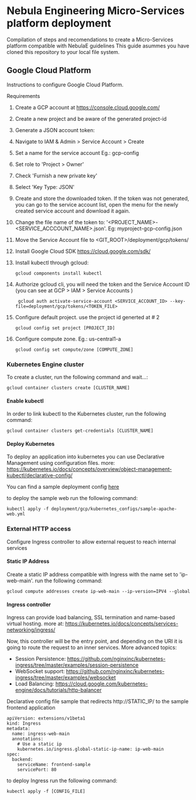 # Nebula Engineering Micro-Services platform deployment
Compilation of steps and recomendations to create a Micro-Services platform compatible with NebulaE guidelines
This guide asummes you have cloned this repository to your local file system.

## Google Cloud Platform
Instructions to configure Google Cloud Platform.

Requirements
1. Create a GCP account at https://console.cloud.google.com/
2. Create a new project and be aware of the generated project-id
3. Generate a JSON account token:
  1. Navigate to IAM & Admin > Service Account > Create
  2. Set a name for the service account Eg.: gcp-config
  3. Set role to 'Project > Owner'
  4. Check 'Furnish a new private key' 
  5. Select 'Key Type: JSON'
  6. Create and store the downloaded token.  If the token was not generated, you can go to the service account list, open the menu for the newly created service account and download it again.
  7. Change the file name of the token to: '<PROJECT_NAME>-<SERVICE_ACCCOUNT_NAME>.json'.  Eg: myproject-gcp-config.json
  8. Move the Service Account file to <GIT_ROOT>/deployment/gcp/tokens/
4. Install Google Cloud SDK https://cloud.google.com/sdk/
5. Install kubectl through gcloud:  
   
   ```gcloud components install kubectl```
6. Authorize gcloud cli, you will need the token and the Service Account ID (you can see at GCP > IAM > Service Accounts )
   
   ``` gcloud auth activate-service-account <SERVICE_ACCOUNT_ID> --key-file=deployment/gcp/tokens/<TOKEN_FILE>```
7. Configure default project.  use the project id generted at # 2
   
   ``` gcloud config set project [PROJECT_ID] ```
8. Configure compute zone.  Eg.: us-central1-a	
   
   ``` gcloud config set compute/zone [COMPUTE_ZONE] ```


### Kubernetes Engine cluster
To create a cluster, run the following command and wait...:

``` gcloud container clusters create [CLUSTER_NAME] ```

#### Enable kubectl
In order to link kubectl to the Kubernetes cluster, run the following command:

```gcloud container clusters get-credentials [CLUSTER_NAME]```


#### Deploy Kubernetes
To deploy an application into kubernetes you can use Declarative Management using configuration files.
more: https://kubernetes.io/docs/concepts/overview/object-management-kubectl/declarative-config/

You can find a sample deployment config [here](deployment/gcp/kubernetes_configs/sample-apache-web.yml)

to deploy the sample web run the following command:

```kubectl apply -f deployment/gcp/kubernetes_configs/sample-apache-web.yml```


### External HTTP access
Configure Ingress controller to allow external request to reach internal services

#### Static IP Address
Create a static IP address compatible with Ingress with the name set to 'ip-web-main'.
run the following command:

``` gcloud compute addresses create ip-web-main --ip-version=IPV4 --global ```

#### Ingress controller
Ingress can provide load balancing, SSL termination and name-based virtual hosting.
more at: https://kubernetes.io/docs/concepts/services-networking/ingress/ 

Now, this controller will be the entry point, and depending on the URI it is going to route the request to an inner services.
More advanced topics:
* Session Persistence: https://github.com/nginxinc/kubernetes-ingress/tree/master/examples/session-persistence
* WebSocket support: https://github.com/nginxinc/kubernetes-ingress/tree/master/examples/websocket
* Load Balancing: https://cloud.google.com/kubernetes-engine/docs/tutorials/http-balancer

Declarative config file sample that redirects http://STATIC_IP/ to the sample frontend application
```
apiVersion: extensions/v1beta1
kind: Ingress
metadata:
  name: ingress-web-main
  annotations:
    # Use a static ip
    kubernetes.io/ingress.global-static-ip-name: ip-web-main
spec:
  backend:
    serviceName: frontend-sample
    servicePort: 80
```

to deploy Ingress run the following command:

```kubectl apply -f [CONFIG_FILE]```



